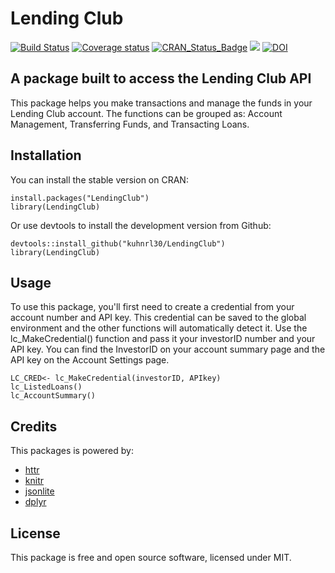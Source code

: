 # Lending Club  
[![Build Status](https://travis-ci.org/kuhnrl30/LendingClub.svg?branch=master)](https://travis-ci.org/kuhnrl30/LendingClub)
[![Coverage status](https://codecov.io/gh/kuhnrl30/lendingclub/branch/master/graph/badge.svg)](https://codecov.io/github/kuhnrl30/lendingclub?branch=master)
[![CRAN\_Status\_Badge](http://www.r-pkg.org/badges/version/LendingClub)](https://cran.r-project.org/package=LendingClub)
<img src= "https://cranlogs.r-pkg.org/badges/grand-total/LendingClub" />
[![DOI](https://zenodo.org/badge/65163868.svg)](https://zenodo.org/badge/latestdoi/65163868)


## A package built to access the Lending Club API  
This package helps you make transactions and manage the funds in your Lending Club account. 
The functions can be grouped as: Account Management, Transferring Funds, and 
Transacting Loans.

## Installation
You can install the stable version on CRAN:
```
install.packages("LendingClub")
library(LendingClub)
```

Or use devtools to install the development version from Github:
```
devtools::install_github("kuhnrl30/LendingClub")
library(LendingClub)
```

## Usage 
To use this package, you'll first need to create a credential from your account 
number and API key. This credential can be saved to the global environment and 
the other functions will automatically detect it. Use the lc_MakeCredential() function and pass 
it your investorID number and your API key. You can find the InvestorID on your 
account summary page and the API key on the Account Settings page. 

```
LC_CRED<- lc_MakeCredential(investorID, APIkey)
lc_ListedLoans()
lc_AccountSummary()
```

## Credits
This packages is powered by:
- [httr](http://httr.r-lib.org/)
- [knitr](https://yihui.name/knitr/)
- [jsonlite](https://arxiv.org/abs/1403.2805)
- [dplyr](http://dplyr.tidyverse.org/)

## License
This package is free and open source software, licensed under MIT.

